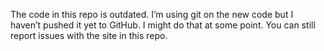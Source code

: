 The code in this repo is outdated. I’m using git on the new code but I haven’t pushed it yet to GitHub. I might do that at some point. You can still report issues with the site in this repo.
